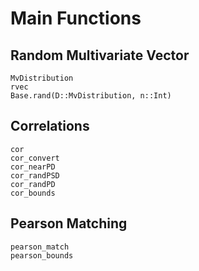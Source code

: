 # Main Functions

## Random Multivariate Vector

```@docs
MvDistribution
rvec
Base.rand(D::MvDistribution, n::Int)
```

## Correlations

```@docs
cor
cor_convert
cor_nearPD
cor_randPSD
cor_randPD
cor_bounds
```

## Pearson Matching

```@docs
pearson_match
pearson_bounds
```
